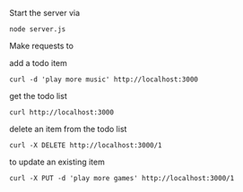Start the server via

    node server.js


Make requests to

add a todo item

    curl -d 'play more music' http://localhost:3000

get the todo list

    curl http://localhost:3000

delete an item from the todo list

    curl -X DELETE http://localhost:3000/1

to update an existing item

    curl -X PUT -d 'play more games' http://localhost:3000/1
